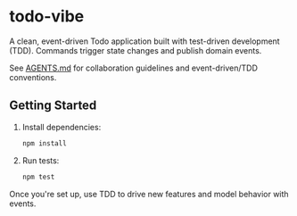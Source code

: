 # todo-vibe

A clean, event-driven Todo application built with test-driven development (TDD). Commands trigger state changes and publish domain events.

See [AGENTS.md](AGENTS.md) for collaboration guidelines and event-driven/TDD conventions.

## Getting Started

1. Install dependencies:

   ```sh
   npm install
   ```

2. Run tests:

   ```sh
   npm test
   ```

Once you're set up, use TDD to drive new features and model behavior with events.
